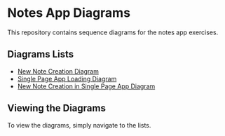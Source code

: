 # Notes App Diagrams

This repository contains sequence diagrams for the notes app exercises.

## Diagrams Lists

- [New Note Creation Diagram](./diagrams.md)
- [Single Page App Loading Diagram](#single-page-app-loading-diagram)
- [New Note Creation in Single Page App Diagram](#new-note-creation-in-single-page-app-diagram)

## Viewing the Diagrams

To view the diagrams, simply navigate to the lists.
